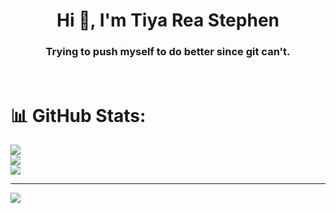 
<h1 align="center">Hi 👋, I'm Tiya Rea Stephen </h1>
<h3 align="center">Trying to push myself to do better since git can't.</h3>
<br>

# 📊 GitHub Stats:
![](https://github-readme-stats.vercel.app/api?username=KOtiyareba&theme=dark&hide_border=false&include_all_commits=false&count_private=false)<br/>
![](https://github-readme-streak-stats.herokuapp.com/?user=KOtiyareba&theme=dark&hide_border=false)<br/>
![](https://github-readme-stats.vercel.app/api/top-langs/?username=KOtiyareba&theme=dark&hide_border=false&include_all_commits=false&count_private=false&layout=compact)

---
[![](https://visitcount.itsvg.in/api?id=KOtiyareba&icon=0&color=0)](https://visitcount.itsvg.in)

<!-- Proudly created with GPRM ( https://gprm.itsvg.in ) -->
